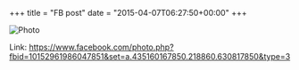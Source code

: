 +++
title = "FB post"
date = "2015-04-07T06:27:50+00:00"
+++



![Photo](https://scontent.xx.fbcdn.net/v/t1.0-0/p130x130/11150344_10152961986047851_4911936942595008880_n.jpg?oh=ad7da7a840ee9c13ecdb0d03b5ee3d74&oe=59A7A358)


Link: https://www.facebook.com/photo.php?fbid=10152961986047851&set=a.435160167850.218860.630817850&type=3
